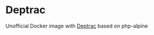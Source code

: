 # Deptrac
Unofficial Docker image with [Deptrac](https://github.com/sensiolabs-de/deptrac) based on php-alpine

